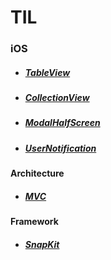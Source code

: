 # **TIL**

### **iOS**

* ##### [TableView](./MVC/MVCwithModel.md)
* ##### [CollectionView](./MVC/MVCwithModel.md)
* ##### [ModalHalfScreen](./MVC/MVCwithModel.md)
* ##### [UserNotification](./MVC/MVCwithModel.md)

#### Architecture
* ##### [MVC](./MVC/MVCwithModel.md)

#### Framework

* ##### [SnapKit](./SnapKit/SnapKit.md)